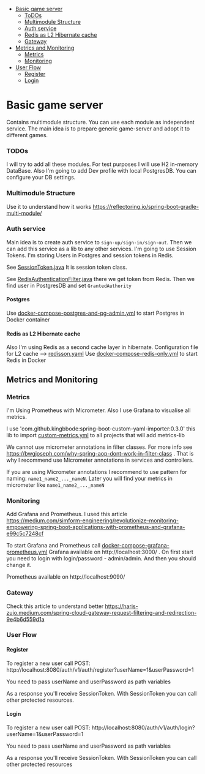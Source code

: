 
- [ Basic game server ](#Basic-game-server)
  - [ ToDOs ](#TODOs)
  - [ Multimodule Structure ](#Multimodule-Structure)
  - [Auth service](#Auth-service)
  - [Redis as L2 Hibernate cache](#Redis-as-L2-Hibernate-cache)
  - [Gateway](#Gateway)
- [Metrics and Monitoring](#Metrics-and-Monitoring)
  - [Metrics](#Metrics)
  - [Monitoring](#Monitoring)
- [User Flow](#User-Flow)
  - [Register](#Register)
  - [Login](#Login)

# Basic game server

Contains multimodule structure. You can use each module as independent service. 
The main idea is to prepare generic game-server and adopt it to different games.

### TODOs

I will try to add all these modules. For test purposes I will use H2 in-memory DataBase.
Also I'm going to add Dev profile with local PostgresDB. You can configure your DB settings.

### Multimodule Structure

Use it to understand how it works https://reflectoring.io/spring-boot-gradle-multi-module/

### Auth service

Main idea is to create auth service to `sign-up/sign-in/sign-out`.
Then we can add this service as a lib to any other services. 
I'm going to use Session Tokens. I'm storing Users in Postgres and session tokens in Redis.

See [SessionToken.java](auth-service%2Fsrc%2Fmain%2Fjava%2Fcom%2Fdeft%2Fauth%2Fdata%2Fredis%2FSessionToken.java) It is session token class.

See [RedisAuthenticationFilter.java](auth-service%2Fsrc%2Fmain%2Fjava%2Fcom%2Fdeft%2Fauth%2Fconfiguration%2FRedisAuthenticationFilter.java) there we get token from Redis. Then we find user in PostgresDB and set `GrantedAuthority`

#### Postgres

Use [docker-compose-postgres-and-pg-admin.yml](docker%2Fauth-service%2Fdocker-compose-postgres-and-pg-admin.yml) to start Postgres in Docker container

#### Redis as L2 Hibernate cache

Also I'm using Redis as a second cache layer in hibernate.
Configuration file for L2 cache --> [redisson.yaml](auth-service%2Fsrc%2Fmain%2Fresources%2Fredisson.yaml)
Use [docker-compose-redis-only.yml](docker%2Fauth-service%2Fdocker-compose-redis-only.yml) to start Redis in Docker

## Metrics and Monitoring

### Metrics

I'm Using Prometheus with Micrometer. 
Also I use Grafana to visualise all metrics. 

I use 'com.github.kingbbode:spring-boot-custom-yaml-importer:0.3.0' this lib to import [custom-metrics.yml](metrics-lib%2Fsrc%2Fmain%2Fresources%2Fconfig%2Fcustom-metrics.yml)
to all projects that will add metrics-lib

We cannot use micrometer annotations in filter classes. For more info see https://bwgjoseph.com/why-spring-aop-dont-work-in-filter-class .
That is why I recommend use Micrometer annotations in services and controllers.

If you are using Micrometer annotations I recommend to use pattern for naming: `name1_name2_..._nameN`. 
Later you will find your metrics in micrometer like `name1_name2_..._nameN`


### Monitoring
Add Grafana and Prometheus. I used this article https://medium.com/simform-engineering/revolutionize-monitoring-empowering-spring-boot-applications-with-prometheus-and-grafana-e99c5c7248cf

To start Grafana and Prometheus call [docker-compose-grafana-prometheus.yml](monitoring%2Fdocker-compose-grafana-prometheus.yml)
Grafana available on http://localhost:3000/ . On first start you need to login with login/password - admin/admin. And then you should change it.

Prometheus available on http://localhost:9090/

### Gateway

Check this article to understand better https://haris-zujo.medium.com/spring-cloud-gateway-request-filtering-and-redirection-9e4b6d559d1a

### User Flow

#### Register

To register a new user call POST: http://localhost:8080/auth/v1/auth/register?userName=1&userPassword=1

You need to pass userName and userPassword as path variables

As a response you'll receive SessionToken. 
With SessionToken you can call other protected resources.

#### Login

To register a new user call POST: http://localhost:8080/auth/v1/auth/login?userName=1&userPassword=1

You need to pass userName and userPassword as path variables

As a response you'll receive SessionToken. 
With SessionToken you can call other protected resources
